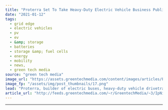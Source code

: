 ```yaml
---
title: "Proterra Set To Take Heavy-Duty Electric Vehicle Business Public via SPAC Transaction"
date: "2021-01-12"
tags: 
  - grid edge
  - electric vehicles
  - pv
  - ev
  - &amp; storage
  - batteries
  - storage &amp; fuel cells
  - energy
  - mobility
  - news,
  - green tech media
source: "green tech media"
image_url: "https://assets.greentechmedia.com/content/images/articles/Proterra_XL_2.jpg"
image_fp: "/assets/img/post_thumbnails/17.png"
lead: "Proterra, builder of electric buses, heavy-duty vehicle drivetrains, batteries and charging systems, plans to go public on the Nasdaq exchange via a merger with a special-purpose acquisition company (SPAC), the latest in a string of EV companies seek ..."
article_url: "http://feeds.greentechmedia.com/~r/GreentechMedia/~3/IpNidnraKOw/proterra-to-take-electric-vehicle-drivetrain-business-public-via-spac-transaction"
---
```


---
